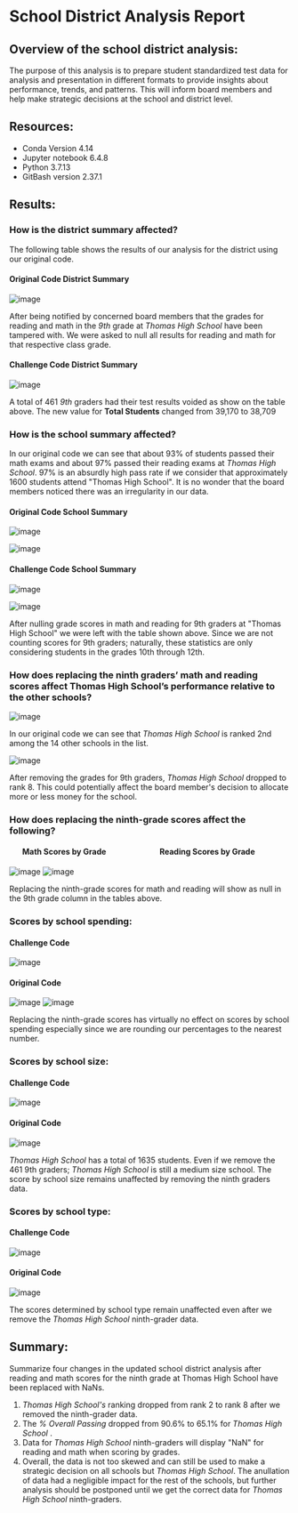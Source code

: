 # School District Analysis Report

## Overview of the school district analysis:
The purpose of this analysis is to prepare student standardized test data for analysis and presentation in different formats to provide insights about performance, trends, and patterns. This will inform board members and help make strategic decisions at the school and district level. 

## Resources:
- Conda Version 4.14
- Jupyter notebook 6.4.8
- Python 3.7.13
- GitBash version 2.37.1

## Results:
### How is the district summary affected?
The following table shows the results of our analysis for the district using our original code.
#### Original Code District Summary
![image](https://user-images.githubusercontent.com/110706169/189073645-4cd7fb5a-9aca-40bf-b4d0-2f795d4e9124.png)

After being notified by concerned board members that the grades for reading and math in the *9th* grade  at *Thomas High School* have been tampered with. We were asked to null all results for reading and math for that respective class grade.

#### Challenge Code District Summary
![image](https://user-images.githubusercontent.com/110706169/189073441-65421228-1093-41a5-8666-410ce1fdc789.png)

A total of 461 *9th* graders had their test results voided as show on the table above. The new value for **Total Students** changed from 39,170 to 38,709

### How is the school summary affected?
In our original code we can see that about 93% of students passed their math exams and about 97% passed their reading exams at *Thomas High School*. 97% is an absurdly high pass rate if we consider that approximately 1600 students attend "Thomas High School". It is no wonder that the board members noticed there was an irregularity in our data.
#### Original Code School Summary
![image](https://user-images.githubusercontent.com/110706169/189081044-80e387f1-e5f3-4833-a8c3-702aa863555b.png)

![image](https://user-images.githubusercontent.com/110706169/189080479-b215279c-1cb4-4337-892f-050ecd5188b0.png)


#### Challenge Code School Summary
![image](https://user-images.githubusercontent.com/110706169/189081106-abb2636c-10e9-49f7-9916-38aca7932555.png)

![image](https://user-images.githubusercontent.com/110706169/189080118-1c4906ab-4e6d-4ca4-be61-62728cbcd7e2.png)

After nulling grade scores in math and reading for 9th graders at "Thomas High School" we were left with the table shown above. Since we are not counting scores for 9th graders; naturally, these statistics are only considering students in the grades 10th through 12th.

### How does replacing the ninth graders’ math and reading scores affect Thomas High School’s performance relative to the other schools?
![image](https://user-images.githubusercontent.com/110706169/189089450-7ab66c7c-05b4-4b1f-b2ff-690b502bd1c1.png)

In our original code we can see that *Thomas High School* is ranked 2nd among the 14 other schools in the list. 

![image](https://user-images.githubusercontent.com/110706169/189093160-64e29fd2-b671-4cce-a26b-023a6a3d39c6.png)

After removing the grades for 9th graders, *Thomas High School* dropped to rank 8. This could potentially affect the board member's decision to allocate more or less money for the school.

### How does replacing the ninth-grade scores affect the following?
   ####  &nbsp;&nbsp;&nbsp;&nbsp;&nbsp;&nbsp; Math Scores by Grade &nbsp;&nbsp;&nbsp;&nbsp;&nbsp;&nbsp;&nbsp;&nbsp;&nbsp;&nbsp;&nbsp;&nbsp;&nbsp;&nbsp;&nbsp;&nbsp;&nbsp;&nbsp;&nbsp;&nbsp;&nbsp;&nbsp;&nbsp;&nbsp;&nbsp;&nbsp;&nbsp;&nbsp;Reading Scores by Grade
![image](https://user-images.githubusercontent.com/110706169/189098182-b3cb42fb-8318-4c90-b752-965042c019fc.png) ![image](https://user-images.githubusercontent.com/110706169/189099415-bebc1c86-d332-4b8d-ab9f-dfa47eabbe3a.png)

 Replacing the ninth-grade scores for math and reading will show as null in the 9th grade column in the tables above.

 ### Scores by school spending:
 #### Challenge Code
 ![image](https://user-images.githubusercontent.com/110706169/189101204-ffceeb62-8de9-404e-9b96-457e6bc01a44.png) 
 
 #### Original Code
![image](https://user-images.githubusercontent.com/110706169/189102386-76411f8d-3e4f-41ad-9682-96e755eb9cba.png) ![image](https://user-images.githubusercontent.com/110706169/189104578-7a8f1662-2ef2-435f-b3e9-3f0f8ccba9a3.png)

  Replacing the ninth-grade scores has virtually no effect on scores by school spending especially since we are rounding our percentages to the nearest number.
 ### Scores by school size:
 #### Challenge Code
![image](https://user-images.githubusercontent.com/110706169/189106417-ca1b0221-dcaf-4448-9841-9c0ad5665703.png)
 #### Original Code
![image](https://user-images.githubusercontent.com/110706169/189106290-dbc8e736-f489-4025-9c44-4bd7e7b5616f.png)

*Thomas High School* has a total of 1635 students. Even if we remove the 461 9th graders; *Thomas High School* is still a medium size school. The score by school size remains unaffected by removing the ninth graders data.
 ### Scores by school type:
 #### Challenge Code
 ![image](https://user-images.githubusercontent.com/110706169/189107421-32fe1350-87d2-4002-8dc0-f8bef6d6084a.png)

 #### Original Code
 ![image](https://user-images.githubusercontent.com/110706169/189107565-feac5ce5-5916-4698-9c96-3dba1acf6a99.png)

The scores determined by school type remain unaffected even after we remove the *Thomas High School* ninth-grader data.
## Summary:

Summarize four changes in the updated school district analysis after reading and math scores for the ninth grade at Thomas High School have been replaced with NaNs.
1. *Thomas High School's* ranking dropped from rank 2 to rank 8 after we removed the ninth-grader data.
2. The *% Overall Passing* dropped from 90.6% to 65.1% for *Thomas High School* .
3. Data for *Thomas High School* ninth-graders will display "NaN" for reading and math when scoring by grades.
4. Overall, the data is not too skewed and can still be used to make a strategic decision on all schools but *Thomas High School*. The anullation of data had a negligible impact for the rest of the schools, but further analysis should be postponed until we get the correct data for *Thomas High School* ninth-graders.
